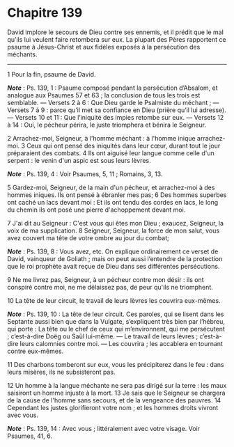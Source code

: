 # Chapitre 139

David implore le secours de Dieu contre ses ennemis, et il prédit que le mal qu’ils lui veulent faire retombera sur eux.
La plupart des Pères rapportent ce psaume à Jésus-Christ et aux fidèles exposés à la persécution des méchants.

***

1 Pour la fin, psaume de David.

***Note*** :  Ps. 139, 1 : Psaume composé pendant la persécution d’Absalom, et analogue aux Psaumes 57 et 63 ; la conclusion de tous les trois est semblable. ― Versets 2 à 6 : Que Dieu garde le Psalmiste du méchant ; ― Versets 7 à 9 : parce qu’il met sa confiance en Dieu (prière qu’il lui adresse). ― Versets 10 et 11 : Que l’iniquité des impies retombe sur eux. ― Versets 12 à 14 : Oui, le pécheur périra, le juste triomphera et bénira le Seigneur.


2 Arrachez-moi, Seigneur, à l'homme méchant : à l'homme inique arrachez-moi. 3 Ceux qui ont pensé des iniquités dans leur cœur, durant tout le jour préparaient des combats. 4 Ils ont aiguisé leur langue comme celle d'un serpent : le venin d'un aspic est sous leurs lèvres.

***Note*** :  Ps. 139, 4 : Voir Psaumes, 5, 11 ; Romains, 3, 13.


5 Gardez-moi, Seigneur, de la main d'un pécheur, et arrachez-moi à des hommes iniques. Ils ont pensé à ébranler mes pas; 6 Des hommes superbes ont caché un lacs devant moi : Et ils ont tendu des cordes en lacs, le long du chemin ils ont posé une pierre d'achoppement devant moi.


7 J'ai dit au Seigneur : C'est vous qui êtes mon Dieu ; exaucez, Seigneur, la voix de ma supplication. 8 Seigneur, Seigneur, la force de mon salut, vous avez couvert ma tête de votre ombre au jour du combat;

***Note*** :  Ps. 139, 8 : Vous avez, etc. On explique ordinairement ce verset de David, vainqueur de Goliath ; mais on peut aussi l’entendre de la protection que le roi prophète avait reçue de Dieu dans ses différentes persécutions.

9 Ne me livrez pas, Seigneur, à un pécheur contre mon désir : ils ont conspiré contre moi, ne me délaissez pas, de peur qu'ils ne triomphent.


10 La tête de leur circuit, le travail de leurs lèvres les couvrira eux-mêmes.

***Note*** :  Ps. 139, 10 : La tête de leur circuit. Ces paroles, qui se lisent dans les Septante aussi bien que dans la Vulgate, s’expliquent très bien par l’hébreu, qui porte : La tête ou le chef de ceux qui m’environnent, qui me persécutent ; c’est-à-dire Doëg ou Saül lui-même. ― Le travail de leurs lèvres ; c’est-à-dire leurs calomnies contre moi. ― Les couvrira ; les accablera en tournant contre eux-mêmes.

11 Des charbons tomberont sur eux, vous les précipiterez dans le feu : dans leurs misères, ils ne subsisteront pas.


12 Un homme à la langue méchante ne sera pas dirigé sur la terre : les maux saisiront un homme injuste à la mort. 13 Je sais que le Seigneur se chargera de la cause de l'homme sans secours, et de la vengeance des pauvres. 14 Cependant les justes glorifieront votre nom ; et les hommes droits vivront avec vous.

***Note*** :  Ps. 139, 14 : Avec vous ; littéralement avec votre visage. Voir Psaumes, 41, 6.

